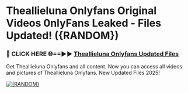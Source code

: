 # Theallieluna Onlyfans Original Videos 0nlyFans Leaked - Files Updated! ({RANDOM})

<h3>🔴 CLICK HERE 🌐==►► <a href="https://betterlinks.top/A2PfLJ" rel="nofollow">Theallieluna Onlyfans Updated Files</a></h3>

Get Theallieluna Onlyfans and all content. Now you can access all videos and pictures of Theallieluna Onlyfans. New Updated Files 2025!

[![{RANDOM}](https://i.imgur.com/ppqm5kG.gif)](https://betterlinks.top/A2PfLJ)
